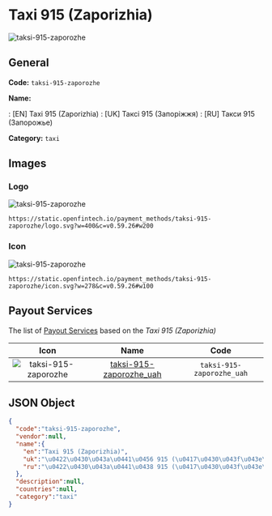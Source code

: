 
# Taxi 915 (Zaporizhia) 
![taksi-915-zaporozhe](https://static.openfintech.io/payment_methods/taksi-915-zaporozhe/logo.svg?w=400&c=v0.59.26#w200)  

## General 
**Code:** `taksi-915-zaporozhe` 
 
**Name:** 
 
:	[EN] Taxi 915 (Zaporizhia) 
:	[UK] Таксі 915 (Запоріжжя) 
:	[RU] Такси 915 (Запорожье) 
 
**Category:** `taxi` 
 

## Images 

### Logo 
![taksi-915-zaporozhe](https://static.openfintech.io/payment_methods/taksi-915-zaporozhe/logo.svg?w=400&c=v0.59.26#w200)  

```
https://static.openfintech.io/payment_methods/taksi-915-zaporozhe/logo.svg?w=400&c=v0.59.26#w200
```  

### Icon 
![taksi-915-zaporozhe](https://static.openfintech.io/payment_methods/taksi-915-zaporozhe/icon.svg?w=278&c=v0.59.26#w100)  

```
https://static.openfintech.io/payment_methods/taksi-915-zaporozhe/icon.svg?w=278&c=v0.59.26#w100
```  

## Payout Services 
 
The list of [Payout Services](/payout-services/) based on the _Taxi 915 (Zaporizhia)_ 

|Icon|Name|Code| 
|:---:|:---:|:---:| 
|![taksi-915-zaporozhe](https://static.openfintech.io/payout_methods/taksi-915-zaporozhe/icon.svg?w=278&c=v0.59.26#w40) |[taksi-915-zaporozhe_uah](/payout-services/taksi-915-zaporozhe_uah/)|`taksi-915-zaporozhe_uah`| 
 

## JSON Object 

```json
{
  "code":"taksi-915-zaporozhe",
  "vendor":null,
  "name":{
    "en":"Taxi 915 (Zaporizhia)",
    "uk":"\u0422\u0430\u043a\u0441\u0456 915 (\u0417\u0430\u043f\u043e\u0440\u0456\u0436\u0436\u044f)",
    "ru":"\u0422\u0430\u043a\u0441\u0438 915 (\u0417\u0430\u043f\u043e\u0440\u043e\u0436\u044c\u0435)"
  },
  "description":null,
  "countries":null,
  "category":"taxi"
}
```  
